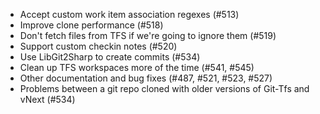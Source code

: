 * Accept custom work item association regexes (#513)
* Improve clone performance (#518)
* Don't fetch files from TFS if we're going to ignore them (#519)
* Support custom checkin notes (#520)
* Use LibGit2Sharp to create commits (#534)
* Clean up TFS workspaces more of the time (#541, #545)
* Other documentation and bug fixes (#487, #521, #523, #527)
* Problems between a git repo cloned with older versions of Git-Tfs and vNext (#534)
